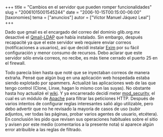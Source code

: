 +++
title = "Cambios en el servidor que pueden romper funcionalidades"
slug = "20061015001545244"
date = "2006-10-15T00:15:00-06:00"
[taxonomies]
tema = ["anuncios"]
autor = ["Víctor Manuel Jáquez Leal"]
+++

Dado que gmail es el encargado del correo del dominio glib.org.mx
desactivé el [Qmail-LDAP](http://www.qmail-ldap.org/wiki/Main_Page) que
había instalado. Sin embargo, después recapacité ya que el este servidor
web requiere enviar correos (notificaciones a usuarios), así que decidí
instalar [Exim](http://www.exim.org) por su fácil configuración y menor
consumo de recursos. Debo aclarar que este servidor sólo envía correos,
no recibe, es más tiene cerrado el puerto 25 en el firewall.

Todo parecía bien hasta que noté que se inyectaban correos de manera
extraña. Pensé que algún bug en una aplicación web hospedada estaba
siendo explotado por spammers. Actualizé las aplicaciones web de las que
tengo control (Clone, Linxe, hagan lo mismo con las suyas). No obstante
hasta hoy actualizé el [wiki](http://www.mediawiki.org). Y ya
encarrerado decidí meter [mod_security](http://www.modsecurity.org), el
cual es un módulo de [Apache](http://http.apache.org) para filtrar las
peticiones HTTP. Después de varios intentos de configurar reglas
interesantes salió algo utilizable, pero debo advertir que no he
revisado la mayoría de casos de uso (subir adjuntos, ver todas las
páginas, probar varios agentes de usuario, etcétera). En conclusión les
pido que revisen sus operaciones habituales sobre el sitio y avisen por
este medio (comentarios a la presente nota) si aparece algún error
atribuible a las reglas de filtrado.
